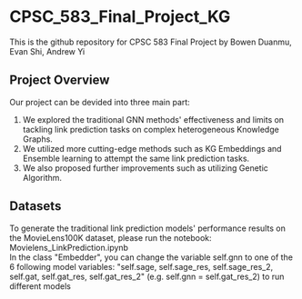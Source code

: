 # CPSC_583_Final_Project_KG
This is the github repository for CPSC 583 Final Project by Bowen Duanmu, Evan Shi, Andrew Yi

## Project Overview
Our project can be devided into three main part:

1. We explored the traditional GNN methods' effectiveness and limits on tackling link prediction tasks on complex heterogeneous Knowledge Graphs.  
2. We utilized more cutting-edge methods such as KG Embeddings and Ensemble learning to attempt the same link prediction tasks. 
3. We also proposed further improvements such as utilizing Genetic Algorithm.

## Datasets
To generate the traditional link prediction models' performance results on the MovieLens100K dataset, please run the notebook: Movielens_LinkPrediction.ipynb\
In the class "Embedder", you can change the variable self.gnn to one of the 6 following model variables: "self.sage, self.sage_res, self.sage_res_2, self.gat, self.gat_res, self.gat_res_2" (e.g. self.gnn = self.gat_res_2) to run different models
